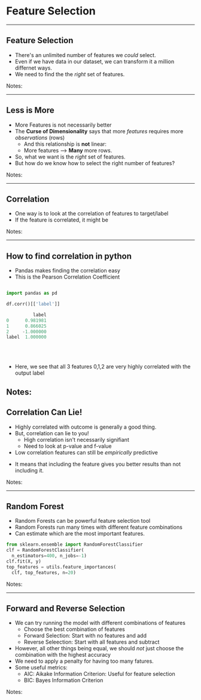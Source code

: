 # Feature Selection
---

## Feature Selection 

 * There's an unlimited number of features we *could* select.
 * Even if we have data in our dataset, we can transform it a million differnet ways.
 * We need to find the the *right* set of features.

Notes:

---

## Less is More

 * More Features is not necessarily better
 * The **Curse of Dimensionality** says that more *features* requires more *observations* (rows)
   - And this relationship is **not** linear:
   - More features --> **Many** more rows.
 * So, what we want is the *right* set of features.
 * But how do we know how to select the right number of features?

Notes:

---

## Correlation
 * One way is to look at the correlation of features to target/label
 * If the feature is correlated, it might be 

Notes:


---

## How to find correlation in python

 * Pandas makes finding the correlation easy
 * This is the Pearson Correlation Coefficient

```python

import pandas as pd

df.corr()[['label']]

          label
0      0.981981
1      0.866025
2     -1.000000
label  1.000000

```
<!-- {"left" : 0, "top" : 2.13, "height" : 2.9, "width" : 4.11} -->

<br/>
<br/>

* Here, we see that all 3 features 0,1,2 are very highly correlated with the output label

Notes:
---

## Correlation Can Lie!

 * Highly correlated with outcome is generally a good thing.
 * But, correlation can lie to you!
   - High correlation isn't necessarily signifiant
   - Need to look at p-value and f-value
 * Low correlation features can still be *empirically* predictive
  - It means that including the feature gives you better results than not including it.

Notes:


---

## Random Forest
 
 * Random Forests can be powerful feature selection tool
 * Random Forests run many times with different feature combinations
 * Can estimate which are the most important features.

```python
from sklearn.ensemble import RandomForestClassifier
clf = RandomForestClassifier(
  n_estimators=400, n_jobs=-1)
clf.fit(X, y)
top_features = utils.feature_importances(
  clf, top_features, n=20)

```
<!-- {"left" : 0, "top" : 3.16, "height" : 2.03, "width" : 9.28} -->

Notes:

---

## Forward and Reverse Selection

 * We can try running the model with different combinations of features
   - Choose the best combination of features
   - Forward Selection: Start with no features and add
   - Reverse Seleection: Start with all features and subtract
 * However, all other things being equal, we should *not* just choose the combination with the highest accuracy
 * We need to apply a penalty for having too many fatures.
 * Some useful metrics:
   - AIC: Aikake Information Criterion:  Useful for feature selection
   - BIC: Bayes Information Criterion


Notes:

